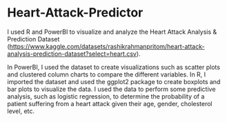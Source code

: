 # Heart-Attack-Predictor
I used R and PowerBI to visualize and analyze the Heart Attack Analysis & Prediction Dataset (https://www.kaggle.com/datasets/rashikrahmanpritom/heart-attack-analysis-prediction-dataset?select=heart.csv).

In PowerBI, I used the dataset to create visualizations such as scatter plots and clustered column charts to compare the different variables. In R, I imported the dataset and used the ggplot2 package to create boxplots and bar plots to visualize the data. I used the data to perform some predictive analysis, such as logistic regression, to determine the probability of a patient suffering from a heart attack given their age, gender, cholesterol level, etc.
